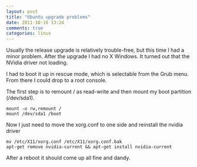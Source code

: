 ```yaml
---
layout: post
title: "Ubuntu upgrade problems"
date: 2011-10-16 13:24
comments: true
categories: linux
---
```




Usually the release upgrade is relatively trouble-free, but this time I had a minor problem. After the upgrade I had no X Windows. It turned out that the NVidia driver not loading.

I had to boot it up in rescue mode, which is selectable from the Grub menu. From there I could drop to a root console.
<!-- more -->

The first step is to remount / as read-write and then mount my boot partition (/dev/sda1).
```
mount -o rw,remount /
mount /dev/sda1 /boot
```
Now I just need to move the xorg.conf to one side and reinstall the nvidia driver
```
mv /etc/X11/xorg.conf /etc/X11/xorg.conf.bak
apt-get remove nvidia-current && apt-get install nvidia-current
```
After a reboot it should come up all fine and dandy.

